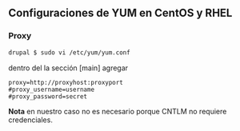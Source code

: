 ## Configuraciones de YUM en CentOS y RHEL

### Proxy

```bash
drupal $ sudo vi /etc/yum/yum.conf
```

dentro del la sección [main] agregar

```
proxy=http://proxyhost:proxyport
#proxy_username=username
#proxy_password=secret
```

**Nota** en nuestro caso no es necesario porque CNTLM no requiere credenciales.

